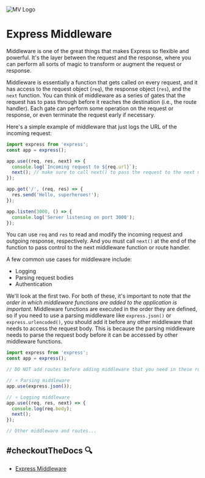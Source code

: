 ![MV Logo](/logo.jpg)

# Express Middleware
Middleware is one of the great things that makes Express so flexible and powerful. It's the layer between the request and the response, where you can perform all sorts of magic to transform or augment the request or response.

Middleware is essentially a function that gets called on every request, and it has access to the request object (`req`), the response object (`res`), and the `next` function. You can think of middleware as a series of gates that the request has to pass through before it reaches the destination (i.e., the route handler). Each gate can perform some operation on the request or response, or even terminate the request early if necessary.

Here's a simple example of middleware that just logs the URL of the incoming request:
```js
import express from 'express';
const app = express();

app.use((req, res, next) => {
  console.log(`Incoming request to ${req.url}`);
  next(); // make sure to call next() to pass the request to the next middleware or route
});

app.get('/', (req, res) => {
  res.send('Hello, superheroes!');
});

app.listen(3000, () => {
  console.log('Server listening on port 3000');
});
```
You can use `req` and `res` to read and modify the incoming request and outgoing response, respectively. And you must call `next()` at the end of the function to pass control to the next middleware function or route handler.

A few common use cases for middleware include:
- Logging
- Parsing request bodies
- Authentication

We'll look at the first two. For both of these, it's important to note that _the order in which middleware functions are added to the application is important_. Middleware functions are executed in the order they are defined, so if you need to use a parsing middleware like `express.json()` or `express.urlencoded()`, you should add it before any other middleware that needs to access the request body. This is because the parsing middleware needs to parse the request body before it can be accessed by other middleware functions. 

```js
import express from 'express';
const app = express();

// DO NOT add routes before adding middleware that you need in these routes.

// ⭐️ Parsing middleware
app.use(express.json());

// ⭐️ Logging middleware
app.use((req, res, next) => {
  console.log(req.body);
  next();
});

// Other middleware and routes...
```

## #checkoutTheDocs 🔍
- [Express Middleware](https://expressjs.com/en/guide/using-middleware.html)